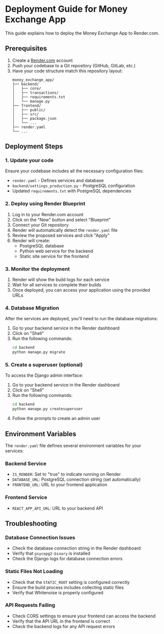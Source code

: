 # Deployment Guide for Money Exchange App

This guide explains how to deploy the Money Exchange App to Render.com.

## Prerequisites

1. Create a [Render.com](https://render.com) account
2. Push your codebase to a Git repository (GitHub, GitLab, etc.)
3. Have your code structure match this repository layout:
   ```
   money_exchange_app/
   ├── backend/
   │   ├── core/
   │   ├── transactions/
   │   ├── requirements.txt
   │   └── manage.py
   ├── frontend/
   │   ├── public/
   │   ├── src/
   │   ├── package.json
   │   └── ...
   ├── render.yaml
   └── ...
   ```

## Deployment Steps

### 1. Update your code

Ensure your codebase includes all the necessary configuration files:
- `render.yaml` - Defines services and database
- `backend/settings_production.py` - PostgreSQL configuration
- Updated `requirements.txt` with PostgreSQL dependencies

### 2. Deploy using Render Blueprint

1. Log in to your Render.com account
2. Click on the "New" button and select "Blueprint"
3. Connect your Git repository
4. Render will automatically detect the `render.yaml` file
5. Review the proposed services and click "Apply"
6. Render will create:
   - PostgreSQL database
   - Python web service for the backend
   - Static site service for the frontend

### 3. Monitor the deployment

1. Render will show the build logs for each service
2. Wait for all services to complete their builds
3. Once deployed, you can access your application using the provided URLs

### 4. Database Migration

After the services are deployed, you'll need to run the database migrations:

1. Go to your backend service in the Render dashboard
2. Click on "Shell"
3. Run the following commands:
   ```bash
   cd backend
   python manage.py migrate
   ```

### 5. Create a superuser (optional)

To access the Django admin interface:

1. Go to your backend service in the Render dashboard
2. Click on "Shell"
3. Run the following commands:
   ```bash
   cd backend
   python manage.py createsuperuser
   ```
4. Follow the prompts to create an admin user

## Environment Variables

The `render.yaml` file defines several environment variables for your services:

### Backend Service
- `IS_RENDER`: Set to "true" to indicate running on Render
- `DATABASE_URL`: PostgreSQL connection string (set automatically)
- `FRONTEND_URL`: URL to your frontend application

### Frontend Service
- `REACT_APP_API_URL`: URL to your backend API

## Troubleshooting

### Database Connection Issues
- Check the database connection string in the Render dashboard
- Verify that `psycopg2-binary` is installed
- Check the Django logs for database connection errors

### Static Files Not Loading
- Check that the `STATIC_ROOT` setting is configured correctly
- Ensure the build process includes collecting static files
- Verify that Whitenoise is properly configured

### API Requests Failing
- Check CORS settings to ensure your frontend can access the backend
- Verify that the API URL in the frontend is correct
- Check the backend logs for any API request errors 